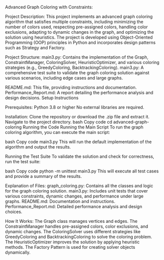 Advanced Graph Coloring with Constraints:

Project Description:
This project implements an advanced graph coloring algorithm that satisfies multiple constraints, including minimizing the number of colors used, respecting pre-assigned colors, handling color exclusions, adapting to dynamic changes in the graph, and optimizing the solution using heuristics. The project is developed using Object-Oriented Programming (OOP) principles in Python and incorporates design patterns such as Strategy and Factory.

Project Structure:
main3.py: Contains the implementation of the Graph, ConstraintManager, ColoringSolver, HeuristicOptimizer, and various coloring strategies (e.g., GreedyColoring, BacktrackingColoring).
main3.py: A comprehensive test suite to validate the graph coloring solution against various scenarios, including edge cases and large graphs.


README.md: This file, providing instructions and documentation.
Performance_Report.md: A report detailing the performance analysis and design decisions.
Setup Instructions

Prerequisites:
Python 3.8 or higher
No external libraries are required.

Installation:
Clone the repository or download the .zip file and extract it.
Navigate to the project directory.
bash
Copy code
cd advanced-graph-coloring
Running the Code
Running the Main Script
To run the graph coloring algorithm, you can execute the main script:

bash
Copy code
main3.py
This will run the default implementation of the algorithm and output the results.

Running the Test Suite
To validate the solution and check for correctness, run the test suite:

bash
Copy code
python -m unittest main3.py 
This will execute all test cases and provide a summary of the results.

Explanation of Files:
graph_coloring.py: Contains all the classes and logic for the graph coloring solution.
main3.py: Includes unit tests that cover various constraints, dynamic changes, and performance under large graphs.
README.md: Documentation and instructions.
Performance_Report.md: Detailed performance analysis and design choices.


How It Works:
The Graph class manages vertices and edges.
The ConstraintManager handles pre-assigned colors, color exclusions, and dynamic changes.
The ColoringSolver uses different strategies like GreedyColoring and BacktrackingColoring to solve the coloring problem.
The HeuristicOptimizer improves the solution by applying heuristic methods.
The Factory Pattern is used for creating solver objects dynamically.